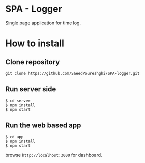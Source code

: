 # SPA - Logger  
Single page application for time log.

# How to install

## Clone repository
```
git clone https://github.com/SaeedPoureshghi/SPA-logger.git
```
## Run server side

  ```
  $ cd server 
  $ npm install 
  $ npm start
  ```

## Run the web based app
  ```
  $ cd app 
  $ npm install
  $ npm start 
  ```
  browse ```http://localhost:3000``` for dashboard.